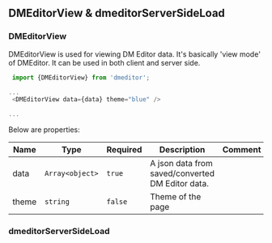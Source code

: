 ## DMEditorView & dmeditorServerSideLoad

### DMEditorView
DMEditorView is used for viewing DM Editor data. It's basically 'view mode' of DMEditor. It can be used in both client and server side.

```javascript
 import {DMEditorView} from 'dmeditor';

...
 <DMEditorView data={data} theme="blue" />

...
```
Below are properties:

| Name | Type | Required | Description | Comment |
|------|------|----------|-------------|------|
|  data    |  `Array<object>`    |    `true`      |      A json data from saved/converted DM Editor data.       |      |
|  theme    |  `string`    |    `false`      | Theme of the page |      |

  
### dmeditorServerSideLoad
